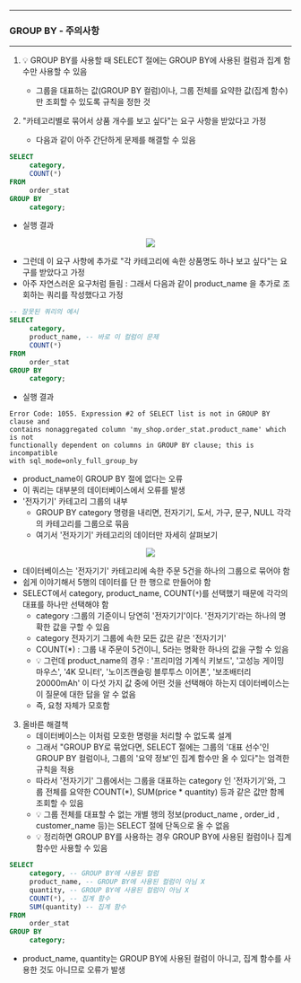 -----
### GROUP BY - 주의사항
-----
1. 💡 GROUP BY를 사용할 때 SELECT 절에는 GROUP BY에 사용된 컬럼과 집계 함수만 사용할 수 있음
   - 그룹을 대표하는 값(GROUP BY 컬럼)이나, 그룹 전체를 요약한 값(집계 함수)만 조회할 수 있도록 규칙을 정한 것

2. "카테고리별로 묶어서 상품 개수를 보고 싶다"는 요구 사항을 받았다고 가정
   - 다음과 같이 아주 간단하게 문제를 해결할 수 있음
```sql
SELECT
     category,
     COUNT(*)
FROM
     order_stat
GROUP BY
     category;
```
   - 실행 결과
<div align="center">
<img src="https://github.com/user-attachments/assets/694b583a-4a4a-4da6-a764-ccdbf8d5efa0">
</div>

   - 그런데 이 요구 사항에 추가로 "각 카테고리에 속한 상품명도 하나 보고 싶다"는 요구를 받았다고 가정
   - 아주 자연스러운 요구처럼 들림 : 그래서 다음과 같이 product_name 을 추가로 조회하는 쿼리를 작성했다고 가정
```sql
-- 잘못된 쿼리의 예시
SELECT
     category,
     product_name, -- 바로 이 컬럼이 문제
     COUNT(*)
FROM
     order_stat
GROUP BY
     category;
```
   - 실행 결과
```
Error Code: 1055. Expression #2 of SELECT list is not in GROUP BY clause and
contains nonaggregated column 'my_shop.order_stat.product_name' which is not
functionally dependent on columns in GROUP BY clause; this is incompatible
with sql_mode=only_full_group_by
```
   - product_name이 GROUP BY 절에 없다는 오류
   - 이 쿼리는 대부분의 데이터베이스에서 오류를 발생
   - '전자기기' 카테고리 그룹의 내부
      + GROUP BY category 명령을 내리면, 전자기기, 도서, 가구, 문구, NULL 각각의 카테고리를 그룹으로 묶음
      + 여기서 '전자기기' 카테고리의 데이터만 자세히 살펴보기
<div align="center">
<img src="https://github.com/user-attachments/assets/5374a3ad-f821-4ead-86d8-668cd2f88f8d">
</div>

   - 데이터베이스는 '전자기기' 카테고리에 속한 주문 5건을 하나의 그룹으로 묶어야 함
   - 쉽게 이야기해서 5행의 데이터를 단 한 행으로 만들어야 함
   - SELECT에서 category, product_name, COUNT(```*```)를 선택했기 때문에 각각의 대표를 하나만 선택해야 함
      + category :그룹의 기준이니 당연히 '전자기기'이다. '전자기기'라는 하나의 명확한 값을 구할 수 있음
      + category 전자기기 그룹에 속한 모든 값은 같은 '전자기기'
      + COUNT(*) : 그룹 내 주문이 5건이니, 5라는 명확한 하나의 값을 구할 수 있음
      + 💡 그런데 product_name의 경우 : '프리미엄 기계식 키보드', '고성능 게이밍 마우스', '4K 모니터', '노이즈캔슬링 블루투스 이어폰', '보조배터리 20000mAh' 이 다섯 가지 값 중에 어떤 것을 선택해야 하는지 데이터베이스는 이 질문에 대한 답을 알 수 없음
      + 즉, 요청 자체가 모호함

3. 올바른 해결책
   - 데이터베이스는 이처럼 모호한 명령을 처리할 수 없도록 설계
   - 그래서 "GROUP BY로 묶었다면, SELECT 절에는 그룹의 '대표 선수'인 GROUP BY 컬럼이나, 그룹의 '요약 정보'인 집계 함수만 올 수 있다"는 엄격한 규칙을 적용
   - 따라서 '전자기기' 그룹에서는 그룹을 대표하는 category 인 '전자기기'와, 그룹 전체를 요약한 COUNT(*), SUM(price * quantity) 등과 같은 값만 함께 조회할 수 있음
   - 💡 그룹 전체를 대표할 수 없는 개별 행의 정보(product_name , order_id , customer_name 등)는 SELECT 절에 단독으로 올 수 없음
   - 💡 정리하면 GROUP BY를 사용하는 경우 GROUP BY에 사용된 컬럼이나 집계 함수만 사용할 수 있음
```sql
SELECT
     category, -- GROUP BY에 사용된 컬럼
     product_name, -- GROUP BY에 사용된 컬럼이 아님 X
     quantity, -- GROUP BY에 사용된 컬럼이 아님 X
     COUNT(*), -- 집계 함수
     SUM(quantity) -- 집계 함수
FROM
     order_stat
GROUP BY
     category;
```
   - product_name, quantity는 GROUP BY에 사용된 컬럼이 아니고, 집계 함수를 사용한 것도 아니므로 오류가 발생
